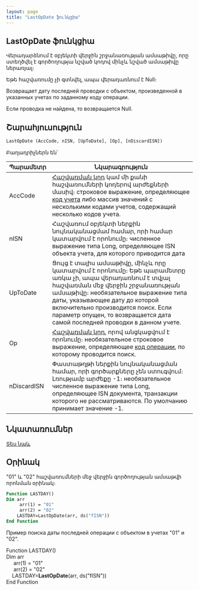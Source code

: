 ```yaml
---
layout: page
title: "LastOpDate ֆունկցիա"
---
```


## LastOpDate ֆունկցիա


Վերադարձնում է օբյեկտի վերջին շրջանառության ամսաթիվը, որը ստեղծվել է գործողությա նշված կոդով մինչև նշված ամսաթիվը ներառյալ։

Եթե հաշվառումը չի գտնվել, ապա վերադառնում է Null։

Возвращает дату последней проводки c объектом, произведенной в указанных учетах по заданному коду операции.

Если проводка не найдена, то возвращается Null.


## Շարահյուսություն

```vb
LastOpDate (AccCode, nISN, [UpToDate], [Op], [nDiscardISN])
```

Բաղադրիչներն են՝

| Պարամետր | Նկարագրություն |
|--|--|
| AccCode | [Հաշվառման կոդ](../../../Defs/Accounting.md) կամ մի քանի հաշվառումների կոդերով արժեքների մասիվ։ строковое выражение, определяющее [код учета](../../../Defs/Accounting.html) либо массив значений с несколькими кодами учетов, содержащий несколько кодов учета. |
| nISN | Հաշվառում օբյեկտի ներքին նույնականացմամ համար, որի համար կատարվում է որոնումը։ численное выражение типа Long, определяющее ISN объекта учета, для которого приводится дата |
| UpToDate | Ցույց է տալիս ամսաթիվը, մինչև որը կատարվում է որոնումը։ Եթե պարամետրը առկա չի, ապա վերադառնում է տվյալ հաշվառման մեջ վերջին շրջանառության ամսաթիվը։ необязательное выражение типа даты, указывающее дату до которой включительно производится поиск. Если параметр опущен, то возвращается дата самой последней проводки в данном учете. |
| Op | [Հաշվառման կոդ](../../../Defs/Accounting.md), որով անցկացվում է որոնումը։ необязательное строковое выражение, определяющее [код операции](../../../Defs/Accounting.html), по которому проводится поиск. |
| nDiscardISN | Փաստաթղթի ներքին նույնականացման համար, որի գործարքները չեն ստուգվում։ Լռությամբ արժեքը -1։ необязательное численное выражение типа Long, определяющее ISN документа, транзакции которого не рассматриваются. По умолчанию принимает значение -1. |


## Նկատառումներ

[Տես նաև](LastOpDate2.md)


## Օրինակ

"01" և "02" հաշվառումների մեջ վերջին գործողության ամսաթվի որոնման օրինակ։

```vb
Function LASTDAY()
Dim arr
     arr(1) = "01"
     arr(2) = "02"
    LASTDAY=LastOpDate(arr, ds("fISN"))
End Function
```
Пример поиска даты последней операции с объектом в учетах &quot;01&quot; и &quot;02&quot;.

Function LASTDAY() <br>
Dim arr<br>
&nbsp;&nbsp;&nbsp;&nbsp; arr(1) = &quot;01&quot;<br>
&nbsp;&nbsp;&nbsp;&nbsp; arr(2) = &quot;02&quot;<br>
&nbsp;&nbsp;&nbsp; LASTDAY=<strong>LastOpDate</strong>(arr, ds(&quot;fISN&quot;))<br>
End Function<br>

